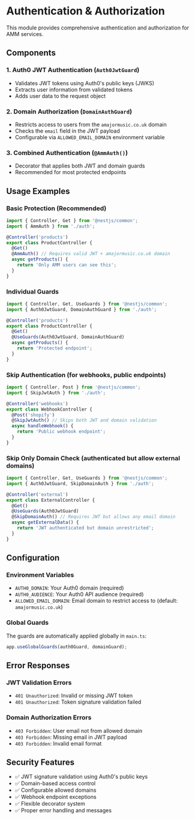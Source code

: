 # Authentication & Authorization

This module provides comprehensive authentication and authorization for AMM services.

## Components

### 1. Auth0 JWT Authentication (`Auth0JwtGuard`)
- Validates JWT tokens using Auth0's public keys (JWKS)
- Extracts user information from validated tokens
- Adds user data to the request object

### 2. Domain Authorization (`DomainAuthGuard`)
- Restricts access to users from the `amajormusic.co.uk` domain
- Checks the `email` field in the JWT payload
- Configurable via `ALLOWED_EMAIL_DOMAIN` environment variable

### 3. Combined Authentication (`@AmmAuth()`)
- Decorator that applies both JWT and domain guards
- Recommended for most protected endpoints

## Usage Examples

### Basic Protection (Recommended)
```typescript
import { Controller, Get } from '@nestjs/common';
import { AmmAuth } from './auth';

@Controller('products')
export class ProductController {
  @Get()
  @AmmAuth() // Requires valid JWT + amajormusic.co.uk domain
  async getProducts() {
    return 'Only AMM users can see this';
  }
}
```

### Individual Guards
```typescript
import { Controller, Get, UseGuards } from '@nestjs/common';
import { Auth0JwtGuard, DomainAuthGuard } from './auth';

@Controller('products')
export class ProductController {
  @Get()
  @UseGuards(Auth0JwtGuard, DomainAuthGuard)
  async getProducts() {
    return 'Protected endpoint';
  }
}
```

### Skip Authentication (for webhooks, public endpoints)
```typescript
import { Controller, Post } from '@nestjs/common';
import { SkipJwtAuth } from './auth';

@Controller('webhooks')
export class WebhookController {
  @Post('shopify')
  @SkipJwtAuth() // Skips both JWT and domain validation
  async handleWebhook() {
    return 'Public webhook endpoint';
  }
}
```

### Skip Only Domain Check (authenticated but allow external domains)
```typescript
import { Controller, Get, UseGuards } from '@nestjs/common';
import { Auth0JwtGuard, SkipDomainAuth } from './auth';

@Controller('external')
export class ExternalController {
  @Get()
  @UseGuards(Auth0JwtGuard)
  @SkipDomainAuth() // Requires JWT but allows any email domain
  async getExternalData() {
    return 'JWT authenticated but domain unrestricted';
  }
}
```

## Configuration

### Environment Variables
- `AUTH0_DOMAIN`: Your Auth0 domain (required)
- `AUTH0_AUDIENCE`: Your Auth0 API audience (required)
- `ALLOWED_EMAIL_DOMAIN`: Email domain to restrict access to (default: `amajormusic.co.uk`)

### Global Guards
The guards are automatically applied globally in `main.ts`:
```typescript
app.useGlobalGuards(auth0Guard, domainGuard);
```

## Error Responses

### JWT Validation Errors
- `401 Unauthorized`: Invalid or missing JWT token
- `401 Unauthorized`: Token signature validation failed

### Domain Authorization Errors
- `403 Forbidden`: User email not from allowed domain
- `403 Forbidden`: Missing email in JWT payload
- `403 Forbidden`: Invalid email format

## Security Features

- ✅ JWT signature validation using Auth0's public keys
- ✅ Domain-based access control
- ✅ Configurable allowed domains
- ✅ Webhook endpoint exceptions
- ✅ Flexible decorator system
- ✅ Proper error handling and messages
